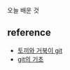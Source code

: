 오늘 배운 것




## reference
- [토끼와 거북이 git](https://milooy.wordpress.com/tag/git/)  
- [git의 기초](https://git-scm.com/book/ko/v2/Git%EC%9D%98-%EA%B8%B0%EC%B4%88-Git-%EC%A0%80%EC%9E%A5%EC%86%8C-%EB%A7%8C%EB%93%A4%EA%B8%B0)  
